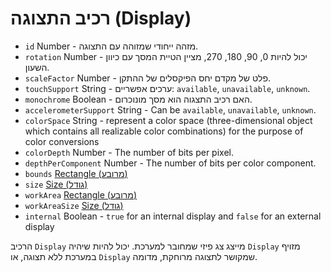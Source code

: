 # רכיב התצוגה (Display)

* `id`‏ Number - מזהה ייחודי שמזוהה עם התצוגה.
* `rotation`‏ Number - יכול להיות 0, 90, 180, 270, מציין הטיית המסך עם כיוון השעון.
* `scaleFactor`‏ Number - פלט של מקדם יחס הפיקסלים של ההתקן.
* `touchSupport` ‏String - ערכים אפשריים: `available`,‏ `unavailable`,‏ `unknown`.
* `monochrome` ‏Boolean - האם רכיב התצגוה הוא מסך מונוכרום.
* `accelerometerSupport` String - Can be `available`, `unavailable`, `unknown`.
* `colorSpace` String -  represent a color space (three-dimensional object which contains all realizable color combinations) for the purpose of color conversions
* `colorDepth` Number - The number of bits per pixel.
* `depthPerComponent` Number - The number of bits per color component.
* `bounds` ‏[Rectangle (מרובע)](rectangle.md)
* `size` ‏[Size (גודל)](size.md)
* `workArea`‏ [Rectangle (מרובע)](rectangle.md)
* `workAreaSize`‏ [Size (גודל)](size.md)
* `internal` Boolean - `true` for an internal display and `false` for an external display

הרכיב `Display` מייצג צג פיזי שמחובר למערכת. יכול להיות שיהיה `Display` מזויף במערכת ללא תצוגה, או `Display` שמקושר לתצוגה מרוחקת, מדומה.
